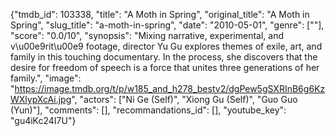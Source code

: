 {"tmdb_id": 103338, "title": "A Moth in Spring", "original_title": "A Moth in Spring", "slug_title": "a-moth-in-spring", "date": "2010-05-01", "genre": [""], "score": "0.0/10", "synopsis": "Mixing narrative, experimental, and v\u00e9rit\u00e9 footage, director Yu Gu explores themes of exile, art, and family in this touching documentary. In the process, she discovers that the desire for freedom of speech is a force that unites three generations of her family.", "image": "https://image.tmdb.org/t/p/w185_and_h278_bestv2/dgPew5gSXRInB6g6KzWXlypXcAi.jpg", "actors": ["Ni Ge (Self)", "Xiong Gu (Self)", "Guo Guo (Yun)"], "comments": [], "recommandations_id": [], "youtube_key": "gu4iKc24I7U"}